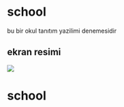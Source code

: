# school

bu bir okul tanıtım yazilimi denemesidir

<h2>ekran resimi</h2>

![](screen.gif)
# school
